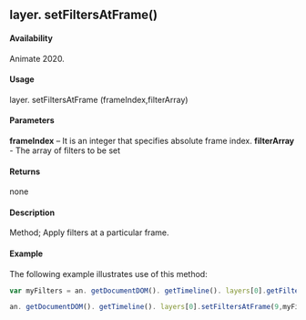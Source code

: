 ## layer. setFiltersAtFrame()	

#### Availability

Animate 2020.

#### Usage

layer. setFiltersAtFrame (frameIndex,filterArray)	

#### Parameters

**frameIndex** – It is an integer that specifies absolute frame index.
**filterArray** - The array of filters to be set

#### Returns

none	

#### Description

Method; Apply filters at a particular frame.

#### Example

The following example illustrates use of this method:

```javascript
var myFilters = an. getDocumentDOM(). getTimeline(). layers[0].getFiltersAtFrame(0);

an. getDocumentDOM(). getTimeline(). layers[0].setFiltersAtFrame(9,myFilters);
```